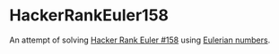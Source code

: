 # HackerRankEuler158

An attempt of solving [Hacker Rank Euler #158](https://www.hackerrank.com/contests/projecteuler/challenges/euler158) using [Eulerian numbers](http://oeis.org/wiki/Eulerian_numbers,_triangle_of).